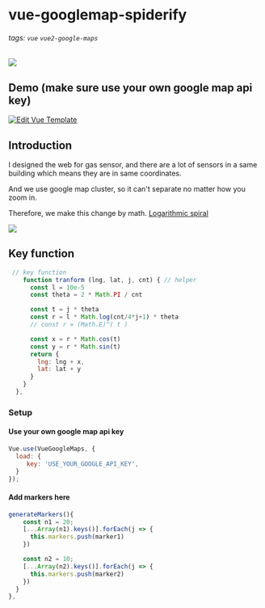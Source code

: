 # vue-googlemap-spiderify

###### tags:  `vue` `vue2-google-maps`


![](https://i.imgur.com/Cv18s6l.png)

## Demo (make sure use your own google map api key)

[![Edit Vue Template](https://codesandbox.io/static/img/play-codesandbox.svg)](https://codesandbox.io/s/v6x046lwl0)

## Introduction

I designed the web for gas sensor, and there are a lot of sensors in a same building which means they are in same coordinates.

And we use google map cluster, so it can't separate no matter how you zoom in.

Therefore, we make this change by math.  [Logarithmic spiral](https://en.wikipedia.org/wiki/Logarithmic_spiral)

![](https://i.imgur.com/LRmtbmL.png)

## Key function

```javascript
 // key function
    function tranform (lng, lat, j, cnt) { // helper
      const l = 10e-5
      const theta = 2 * Math.PI / cnt

      const t = j * theta
      const r = l * Math.log(cnt/4*j+1) * theta
      // const r = (Math.E)^( t )

      const x = r * Math.cos(t)
      const y = r * Math.sin(t)
      return {
        lng: lng + x,
        lat: lat + y
      }
    }
  },
```

### Setup

#### Use your own google map api key

```javascript
Vue.use(VueGoogleMaps, {
  load: {
     key: 'USE_YOUR_GOOGLE_API_KEY',     
  }
});
```

#### Add markers here

```javascript
generateMarkers(){
    const n1 = 20;
    [...Array(n1).keys()].forEach(j => {
      this.markers.push(marker1)
    })

    const n2 = 10;
    [...Array(n2).keys()].forEach(j => {
      this.markers.push(marker2)
    })
  }
},
```
